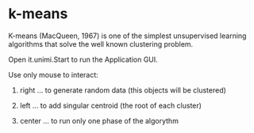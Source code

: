 k-means
=======

K-means (MacQueen, 1967) is one of the simplest unsupervised learning algorithms that solve the well known clustering problem.

Open it.unimi.Start to run the Application GUI.

Use only mouse to interact:

1) right ... to generate random data (this objects will be clustered)

2) left ... to add singular centroid (the root of each cluster)

3) center ... to run only one phase of the algorythm